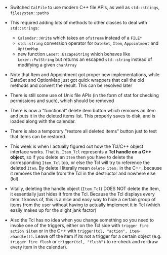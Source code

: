 - Switched `CalFile` to use modern C++ file APIs, as well as `std::strings`, `filesystem::path`s
- This required adding lots of methods to other classes to deal with `std::string`s:
	- `Calendar::Write` which takes an `ofstream` instead of a `FILE*`
	- `std::string` conversion operator for `DateSet`, `Item`, `Appointment` and `OptionMap`
	- new function `Lexer::EscapeString` which behaves like `Lexer::PutString` but returns an escaped `std::string` instead of modifying a given `charArray`
- Note that Item and Appointment got proper new implementations, while DateSet and OptionMap just got quick wrappers that call the old methods and convert the result. This can be resolved later
- There is still some use of Unix file APIs (in the form of stat for checking permissions and such), which should be removed

- There is now a "functional" delete item button which removes an item and puts it in the deleted items list. This properly saves to disk, and is loaded along with the calendar.
- There is also a temporary "restore all deleted items" button just to test that items can be restored.

- This week is when I actually figured out how the Tcl/C++ object interface works. That is, `Item_Tcl` represents a **Tcl handle on a C++ object**, so if you delete an `Item` then you have to delete the corresponding `Item_Tcl` too, or else the Tcl will try to reference the deleted `Item`. By delete I literally mean `delete item;` in the C++, because it removes the handle from the Tcl in the destructor and nowhere else (lol).
- Vitally, deleting the handle object (`Item_Tcl`) DOES NOT delete the Item, it essentially just hides it from the Tcl. Because the Tcl displays every item it knows of, this is a nice and easy way to hide a certain group of items from the user without having to actually implement it in Tcl (which easily makes up for the slight jank factor)
- Also the Tcl has no idea when you change something so you need to invoke one of the triggers, either on the Tcl side with `trigger fire action $item` or in the C++ with `trigger(tcl, "action", item->handle())`. Leave off the item if its not a trigger for a certain object (e.g. `trigger fire flush` or `trigger(tcl, "flush")` to re-check and re-draw every item in the calendar).